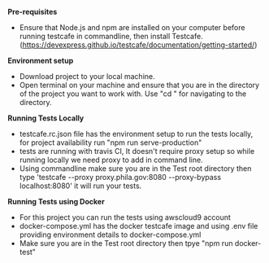 **Pre-requisites**

- Ensure that Node.js and npm are installed on your computer before running testcafe in commandline, then install Testcafe.(https://devexpress.github.io/testcafe/documentation/getting-started/)

**Environment setup**

- Download project to your local machine.
- Open terminal on your machine and ensure that you are in the directory of the project you want to work with. Use "cd <project file path>" for navigating to the directory.

**Running Tests Locally**

- testcafe.rc.json file has the environment setup to run the tests locally, for project availability run "npm run serve-production"
- tests are running with travis CI, It doesn't require proxy setup so while running locally we need proxy to add in command line.
- Using commandline make sure you are in the Test root directory then type 'testcafe --proxy proxy.phila.gov:8080 --proxy-bypass localhost:8080' it will run your tests.

**Running Tests using Docker**

- For this project you can run the tests using awscloud9 account
- docker-compose.yml has the docker testcafe image and using .env file providing environment details to docker-compose.yml
- Make sure you are in the Test root directory then tpye "npm run docker-test"
